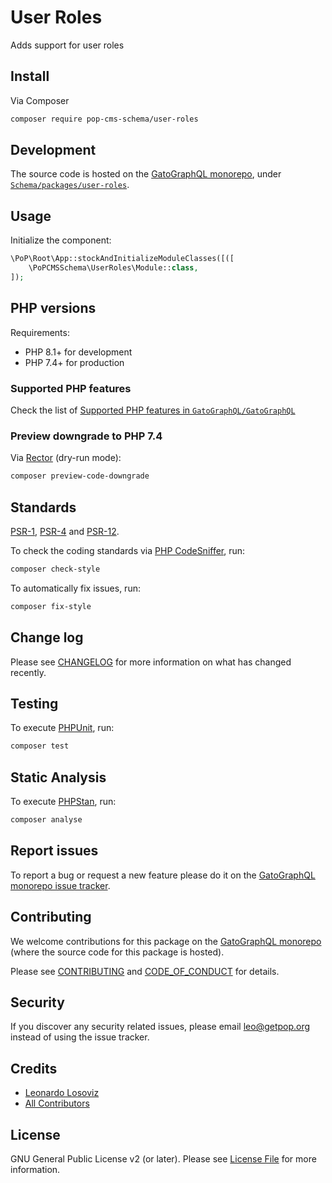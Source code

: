 # User Roles

<!--
[![Build Status][ico-travis]][link-travis]
[![Quality Score][ico-code-quality]][link-code-quality]
[![Software License][ico-license]](LICENSE.md)
[![Latest Version on Packagist][ico-version]][link-packagist]
[![Coverage Status][ico-scrutinizer]][link-scrutinizer]
[![Total Downloads][ico-downloads]][link-downloads]
-->

Adds support for user roles

## Install

Via Composer

``` bash
composer require pop-cms-schema/user-roles
```

## Development

The source code is hosted on the [GatoGraphQL monorepo](https://github.com/GatoGraphQL/GatoGraphQL), under [`Schema/packages/user-roles`](https://github.com/GatoGraphQL/GatoGraphQL/tree/master/layers/Schema/packages/user-roles).

## Usage

Initialize the component:

``` php
\PoP\Root\App::stockAndInitializeModuleClasses([([
    \PoPCMSSchema\UserRoles\Module::class,
]);
```

## PHP versions

Requirements:

- PHP 8.1+ for development
- PHP 7.4+ for production

### Supported PHP features

Check the list of [Supported PHP features in `GatoGraphQL/GatoGraphQL`](https://github.com/GatoGraphQL/GatoGraphQL/blob/master/docs/supported-php-features.md)

### Preview downgrade to PHP 7.4

Via [Rector](https://github.com/rectorphp/rector) (dry-run mode):

```bash
composer preview-code-downgrade
```

## Standards

[PSR-1](https://www.php-fig.org/psr/psr-1), [PSR-4](https://www.php-fig.org/psr/psr-4) and [PSR-12](https://www.php-fig.org/psr/psr-12).

To check the coding standards via [PHP CodeSniffer](https://github.com/squizlabs/PHP_CodeSniffer), run:

``` bash
composer check-style
```

To automatically fix issues, run:

``` bash
composer fix-style
```

## Change log

Please see [CHANGELOG](CHANGELOG.md) for more information on what has changed recently.

## Testing

To execute [PHPUnit](https://phpunit.de/), run:

``` bash
composer test
```

## Static Analysis

To execute [PHPStan](https://github.com/phpstan/phpstan), run:

``` bash
composer analyse
```

## Report issues

To report a bug or request a new feature please do it on the [GatoGraphQL monorepo issue tracker](https://github.com/GatoGraphQL/GatoGraphQL/issues).

## Contributing

We welcome contributions for this package on the [GatoGraphQL monorepo](https://github.com/GatoGraphQL/GatoGraphQL) (where the source code for this package is hosted).

Please see [CONTRIBUTING](CONTRIBUTING.md) and [CODE_OF_CONDUCT](CODE_OF_CONDUCT.md) for details.

## Security

If you discover any security related issues, please email leo@getpop.org instead of using the issue tracker.

## Credits

- [Leonardo Losoviz][link-author]
- [All Contributors][link-contributors]

## License

GNU General Public License v2 (or later). Please see [License File](LICENSE.md) for more information.

[ico-version]: https://img.shields.io/packagist/v/pop-cms-schema/user-roles.svg?style=flat-square
[ico-license]: https://img.shields.io/badge/license-GPLv2-brightgreen.svg?style=flat-square
[ico-travis]: https://img.shields.io/travis/pop-cms-schema/user-roles/master.svg?style=flat-square
[ico-scrutinizer]: https://img.shields.io/scrutinizer/coverage/g/pop-cms-schema/user-roles.svg?style=flat-square
[ico-code-quality]: https://img.shields.io/scrutinizer/g/pop-cms-schema/user-roles.svg?style=flat-square
[ico-downloads]: https://img.shields.io/packagist/dt/pop-cms-schema/user-roles.svg?style=flat-square

[link-packagist]: https://packagist.org/packages/pop-cms-schema/user-roles
[link-travis]: https://travis-ci.org/pop-cms-schema/user-roles
[link-scrutinizer]: https://scrutinizer-ci.com/g/pop-cms-schema/user-roles/code-structure
[link-code-quality]: https://scrutinizer-ci.com/g/pop-cms-schema/user-roles
[link-downloads]: https://packagist.org/packages/pop-cms-schema/user-roles
[link-author]: https://github.com/leoloso
[link-contributors]: ../../../../../../contributors
